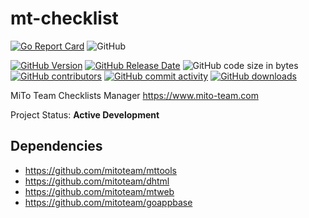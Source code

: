 # mt-checklist

[![Go Report Card](https://goreportcard.com/badge/github.com/mitoteam/mt-checklist)](https://goreportcard.com/report/github.com/mitoteam/mt-checklist)
![GitHub](https://img.shields.io/github/license/mitoteam/mt-checklist)

[![GitHub Version](https://img.shields.io/github/v/release/mitoteam/mt-checklist?logo=github)](https://github.com/mitoteam/mt-checklist)
[![GitHub Release Date](https://img.shields.io/github/release-date/mitoteam/mt-checklist)](https://github.com/mitoteam/mt-checklist/releases)
![GitHub code size in bytes](https://img.shields.io/github/languages/code-size/mitoteam/mt-checklist)
[![GitHub contributors](https://img.shields.io/github/contributors-anon/mitoteam/mt-checklist)](https://github.com/mitoteam/mt-checklist/graphs/contributors)
[![GitHub commit activity](https://img.shields.io/github/commit-activity/y/mitoteam/mt-checklist)](https://github.com/mitoteam/mt-checklist/commits)
[![GitHub downloads](https://img.shields.io/github/downloads/mitoteam/mt-checklist/total)](https://github.com/mitoteam/mt-checklist/releases)

MiTo Team Checklists Manager
https://www.mito-team.com

Project Status: **Active Development**

## Dependencies

* https://github.com/mitoteam/mttools
* https://github.com/mitoteam/dhtml
* https://github.com/mitoteam/mtweb
* https://github.com/mitoteam/goappbase
